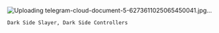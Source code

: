 ![Uploading telegram-cloud-document-5-6273611025065450041.jpg…]()

```
Dark Side Slayer, Dark Side Controllers
```
